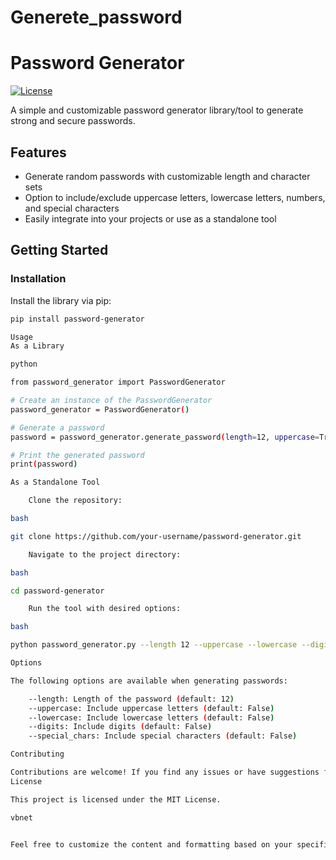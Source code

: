 # Generete_password

# Password Generator

[![License](https://img.shields.io/badge/license-MIT-blue.svg)](LICENSE)

A simple and customizable password generator library/tool to generate strong and secure passwords.

## Features

- Generate random passwords with customizable length and character sets
- Option to include/exclude uppercase letters, lowercase letters, numbers, and special characters
- Easily integrate into your projects or use as a standalone tool

## Getting Started

### Installation

Install the library via pip:

```bash
pip install password-generator

Usage
As a Library

python

from password_generator import PasswordGenerator

# Create an instance of the PasswordGenerator
password_generator = PasswordGenerator()

# Generate a password
password = password_generator.generate_password(length=12, uppercase=True, lowercase=True, digits=True, special_chars=True)

# Print the generated password
print(password)

As a Standalone Tool

    Clone the repository:

bash

git clone https://github.com/your-username/password-generator.git

    Navigate to the project directory:

bash

cd password-generator

    Run the tool with desired options:

bash

python password_generator.py --length 12 --uppercase --lowercase --digits --special_chars

Options

The following options are available when generating passwords:

    --length: Length of the password (default: 12)
    --uppercase: Include uppercase letters (default: False)
    --lowercase: Include lowercase letters (default: False)
    --digits: Include digits (default: False)
    --special_chars: Include special characters (default: False)

Contributing

Contributions are welcome! If you find any issues or have suggestions for improvement, please open an issue or submit a pull request.
License

This project is licensed under the MIT License.

vbnet


Feel free to customize the content and formatting based on your specific project requirements. Don't forget to update the badge URL and license details accordingly.
